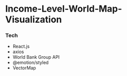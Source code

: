 # Income-Level-World-Map-Visualization

### Tech
* React.js
* axios
* World Bank Group API
* @emotion/styled
* VectorMap
